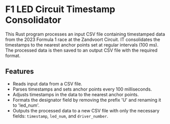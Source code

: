 # F1 LED Circuit Timestamp Consolidator

This Rust program processes an input CSV file containing timestamped data from the 2023 Formula 1 race at the Zandvoort Circuit. IT consolidates the timestamps to the nearest anchor points set at regular intervals (100 ms). The processed data is then saved to an output CSV file with the required format.

## Features

- Reads input data from a CSV file.
- Parses timestamps and sets anchor points every 100 milliseconds.
- Adjusts timestamps in the data to the nearest anchor points.
- Formats the designator field by removing the prefix 'U' and renaming it to 'led_num'.
- Outputs the processed data to a new CSV file with only the necessary fields: `timestamp`, `led_num`, and `driver_number`.
